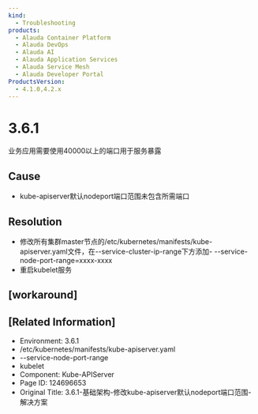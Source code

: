```yaml
---
kind:
  - Troubleshooting
products:
  - Alauda Container Platform
  - Alauda DevOps
  - Alauda AI
  - Alauda Application Services
  - Alauda Service Mesh
  - Alauda Developer Portal
ProductsVersion:
  - 4.1.0,4.2.x
---
```

<!-- A type of document that involves encountering a fault, diagnosing it, performing root cause analysis, and providing solutions. -->

# 3.6.1

业务应用需要使用40000以上的端口用于服务暴露

## Cause
- kube-apiserver默认nodeport端口范围未包含所需端口

## Resolution
- 修改所有集群master节点的/etc/kubernetes/manifests/kube-apiserver.yaml文件，在--service-cluster-ip-range下方添加- --service-node-port-range=xxxx-xxxx
- 重启kubelet服务

## [workaround]

## [Related Information]
- Environment: 3.6.1
- /etc/kubernetes/manifests/kube-apiserver.yaml
- --service-node-port-range
- kubelet
- Component: Kube-APIServer
- Page ID: 124696653
- Original Title: 3.6.1-基础架构-修改kube-apiserver默认nodeport端口范围-解决方案

